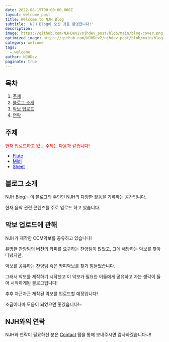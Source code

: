 ```yaml
---
date: 2022-08-15T00:00:00.000Z
layout: welcome_post
title: Welcome to NJH Blog
subtitle: 'NJH Blog에 오신 것을 환영합니다!'
description: 
image: https://github.com/NJHDev2/njhdev_post/blob/main/blog-cover.png?raw=true
optimized_image: https://github.com/NJHDev2/njhdev_post/blob/main/blog-cover.png?raw=true
category: welcome
tags:
  - welcome
author: NJHDev
paginate: true
---
```

## 목차

<ol>
  <li><a href="#주제">주제</a></li>
  <li><a href="#소개">블로그 소개</a></li>
  <li><a href="#악보-업로드에-관해">악보 업로드</a></li>
  <li><a href="#NJH와의-연락">연락</a></li>
</ol>


## 주제

<span style="color:red">현재 업로드하고 있는 주제는 다음과 같습니다!</span>
* <a href="https://njhdev.com/flute/" style="color:blue">Flute</a>
* <a href="https://njhdev.com/midi/" style="color:blue">Midi</a>
* <a href="https://njhdev.com/sheet/" style="color:blue">Sheet</a>


## 블로그 소개

NJH Blog는 이 블로그의 주인인 NJH의 다양한 활동을 기록하는 공간입니다.

현재 음악 관련 콘텐츠를 주로 업로드 하고 있습니다.


## 악보 업로드에 관해

NJH가 제작한 CCM악보를 공유하고 있습니다!


유명한 찬양팀의 버전의 카피를 요구하는 찬양팀이 많았고, 그에 해당하는 악보를 찾아다녔지만,

악보를 공유하는 찬양팀 혹은 카피악보를 찾기 힘들었습니다.

그래서 악보를 제작하기 시작했고 이 악보가 필요한 이들에게 공유하고 자는 생각이 들어 시작하게된 블로그입니다!


추후 차근차근 제작된 악보를 업로드할 예정입니다!

조금이나마 도움이 되었으면 좋겠습니다!~

## NJH와의 연락

NJH와 연락이 필요하신 분은 [Contact](https://njhdev.com/contact/) 탭을 통해 보내주시면 감사하겠습니다~!!
